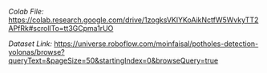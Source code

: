 *Colab File:* https://colab.research.google.com/drive/1zogksVKlYKoAikNctfW5WvkyTT2APfRk#scrollTo=tt3GCpma1rUO

*Dataset Link:* https://universe.roboflow.com/moinfaisal/potholes-detection-yolonas/browse?queryText=&pageSize=50&startingIndex=0&browseQuery=true
